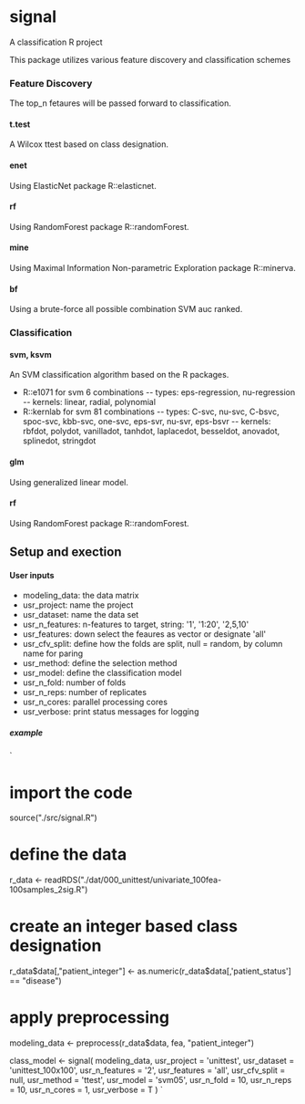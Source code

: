 # signal
A classification R project

This package utilizes various feature discovery and classification schemes

### Feature Discovery 

The top_n fetaures will be passed forward to classification.

#### t.test
A Wilcox ttest based on class designation.

#### enet
Using ElasticNet package R::elasticnet.

#### rf
Using RandomForest package R::randomForest.

#### mine
Using Maximal Information Non-parametric Exploration package R::minerva.

#### bf
Using a brute-force all possible combination SVM auc ranked.


### Classification

#### svm, ksvm
An SVM classification algorithm based on the R packages.

 - R::e1071 for svm 6 combinations
 -- types: eps-regression, nu-regression
 -- kernels: linear, radial, polynomial
 - R::kernlab for svm 81 combinations
 -- types: C-svc, nu-svc, C-bsvc, spoc-svc, kbb-svc, one-svc, eps-svr, nu-svr, eps-bsvr
 -- kernels: rbfdot, polydot, vanilladot, tanhdot, laplacedot, besseldot, anovadot, splinedot, stringdot

#### glm
Using generalized linear model.

#### rf
Using RandomForest package R::randomForest.


## Setup and exection

#### User inputs
- modeling_data: the data matrix 
- usr_project: name the project
- usr_dataset: name the data set
- usr_n_features: n-features to target, string: '1', '1:20', '2,5,10'
- usr_features: down select the feaures as vector or designate 'all'
- usr_cfv_split: define how the folds are split, null = random, by column name for paring
- usr_method: define the selection method
- usr_model: define the classification model
- usr_n_fold: number of folds
- usr_n_reps: number of replicates
- usr_n_cores: parallel processing cores
- usr_verbose: print status messages for logging


##### example
`
# import the code
source("./src/signal.R")

# define the data
r_data <- readRDS("./dat/000_unittest/univariate_100fea-100samples_2sig.R")

# create an integer based class designation
r_data$data[,"patient_integer"] <- as.numeric(r_data$data[,'patient_status'] == "disease")

# apply preprocessing 
modeling_data <- preprocess(r_data$data, fea, "patient_integer")

class_model <- signal(
  modeling_data,
  usr_project = 'unittest',
  usr_dataset = 'unittest_100x100',
  usr_n_features = '2',
  usr_features = 'all',
  usr_cfv_split = null,
  usr_method = 'ttest',
  usr_model = 'svm05',
  usr_n_fold = 10,
  usr_n_reps = 10,
  usr_n_cores = 1,
  usr_verbose = T
)
`